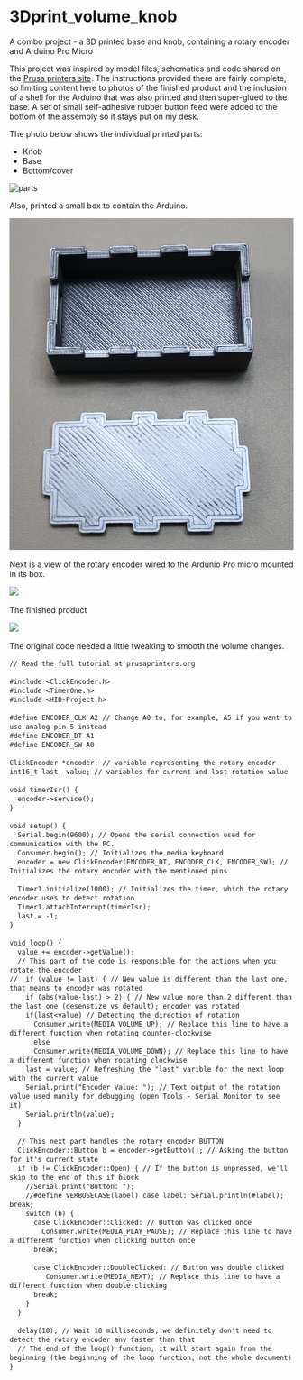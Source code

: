 # 3Dprint_volume_knob
A combo project - a 3D printed base and knob, containing a rotary encoder and Arduino Pro Micro

This project was inspired by model files, schematics and code shared on the [Prusa printers site](https://www.prusaprinters.org/prints/3592-media-control-volume-knob-abstract-body). The instructions provided there are fairly complete, so limiting content here to photos of the finished product and the inclusion of a shell for the Arduino that was also printed and then super-glued to the base. A set of small self-adhesive rubber button feed were added to the bottom of the assembly so it stays put on my desk.

The photo below shows the individual printed parts:
* Knob
* Base
* Bottom/cover

![parts](https://github.com/woodwerk/3Dprint_volume_knob/blob/master/media/printed_parts.png)

Also, printed a small box to contain the Arduino.

![arduino_box](https://github.com/woodwerk/3Dprint_volume_knob/blob/master/media/arduino_box.png)

Next is a view of the rotary encoder wired to the Ardunio Pro micro mounted in its box. 

![](https://github.com/woodwerk/3Dprint_volume_knob/blob/master/media/circuit.png)

The finished product

![](https://github.com/woodwerk/3Dprint_volume_knob/blob/master/media/assembled.png)

The original code needed a little tweaking to smooth the volume changes.

```
// Read the full tutorial at prusaprinters.org

#include <ClickEncoder.h>
#include <TimerOne.h>
#include <HID-Project.h>

#define ENCODER_CLK A2 // Change A0 to, for example, A5 if you want to use analog pin 5 instead
#define ENCODER_DT A1
#define ENCODER_SW A0

ClickEncoder *encoder; // variable representing the rotary encoder
int16_t last, value; // variables for current and last rotation value

void timerIsr() {
  encoder->service();
}

void setup() {
  Serial.begin(9600); // Opens the serial connection used for communication with the PC. 
  Consumer.begin(); // Initializes the media keyboard
  encoder = new ClickEncoder(ENCODER_DT, ENCODER_CLK, ENCODER_SW); // Initializes the rotary encoder with the mentioned pins

  Timer1.initialize(1000); // Initializes the timer, which the rotary encoder uses to detect rotation
  Timer1.attachInterrupt(timerIsr); 
  last = -1;
} 

void loop() {  
  value += encoder->getValue();
  // This part of the code is responsible for the actions when you rotate the encoder
//  if (value != last) { // New value is different than the last one, that means to encoder was rotated
    if (abs(value-last) > 2) { // New value more than 2 different than the last one (desenstize vs default); encoder was rotated
    if(last<value) // Detecting the direction of rotation
      Consumer.write(MEDIA_VOLUME_UP); // Replace this line to have a different function when rotating counter-clockwise
      else
      Consumer.write(MEDIA_VOLUME_DOWN); // Replace this line to have a different function when rotating clockwise
    last = value; // Refreshing the "last" varible for the next loop with the current value
    Serial.print("Encoder Value: "); // Text output of the rotation value used manily for debugging (open Tools - Serial Monitor to see it)
    Serial.println(value);
  }

  // This next part handles the rotary encoder BUTTON
  ClickEncoder::Button b = encoder->getButton(); // Asking the button for it's current state
  if (b != ClickEncoder::Open) { // If the button is unpressed, we'll skip to the end of this if block
    //Serial.print("Button: "); 
    //#define VERBOSECASE(label) case label: Serial.println(#label); break;
    switch (b) {
      case ClickEncoder::Clicked: // Button was clicked once
        Consumer.write(MEDIA_PLAY_PAUSE); // Replace this line to have a different function when clicking button once
      break;      
      
      case ClickEncoder::DoubleClicked: // Button was double clicked
         Consumer.write(MEDIA_NEXT); // Replace this line to have a different function when double-clicking
      break;      
    }
  }

  delay(10); // Wait 10 milliseconds, we definitely don't need to detect the rotary encoder any faster than that
  // The end of the loop() function, it will start again from the beginning (the beginning of the loop function, not the whole document)
}



```
